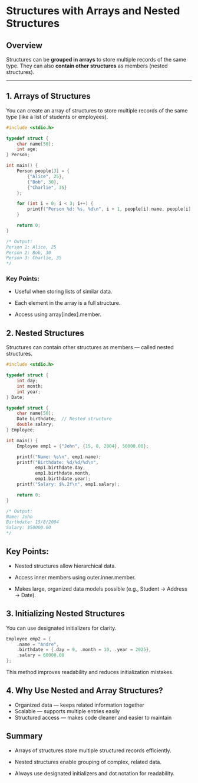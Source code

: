 # Structures with Arrays and Nested Structures

## Overview

Structures can be **grouped in arrays** to store multiple records of the same type.
They can also **contain other structures** as members (nested structures).

---

## 1. Arrays of Structures

You can create an array of structures to store multiple records of the same type (like a list of students or employees).

```c
#include <stdio.h>

typedef struct {
    char name[50];
    int age;
} Person;

int main() {
    Person people[3] = {
        {"Alice", 25},
        {"Bob", 30},
        {"Charlie", 35}
    };

    for (int i = 0; i < 3; i++) {
        printf("Person %d: %s, %d\n", i + 1, people[i].name, people[i].age);
    }

    return 0;
}

/* Output:
Person 1: Alice, 25
Person 2: Bob, 30
Person 3: Charlie, 35
*/

```

### Key Points:

- Useful when storing lists of similar data.

- Each element in the array is a full structure.

- Access using array[index].member.


## 2. Nested Structures

Structures can contain other structures as members — called nested structures.

```c
#include <stdio.h>

typedef struct {
    int day;
    int month;
    int year;
} Date;

typedef struct {
    char name[50];
    Date birthdate;  // Nested structure
    double salary;
} Employee;

int main() {
    Employee emp1 = {"John", {15, 8, 2004}, 50000.00};

    printf("Name: %s\n", emp1.name);
    printf("Birthdate: %d/%d/%d\n", 
           emp1.birthdate.day, 
           emp1.birthdate.month, 
           emp1.birthdate.year);
    printf("Salary: $%.2f\n", emp1.salary);

    return 0;
}

/* Output:
Name: John
Birthdate: 15/8/2004
Salary: $50000.00
*/

```

## Key Points:

- Nested structures allow hierarchical data.

- Access inner members using outer.inner.member.

- Makes large, organized data models possible (e.g., Student → Address → Date).


## 3. Initializing Nested Structures

You can use designated initializers for clarity.

```c
Employee emp2 = {
    .name = "Andre",
    .birthdate = {.day = 9, .month = 10, .year = 2025},
    .salary = 60000.00
};

```

This method improves readability and reduces initialization mistakes.


## 4. Why Use Nested and Array Structures?

- Organized data — keeps related information together
- Scalable — supports multiple entries easily
- Structured access — makes code cleaner and easier to maintain

## Summary

- Arrays of structures store multiple structured records efficiently.

- Nested structures enable grouping of complex, related data.

- Always use designated initializers and dot notation for readability.